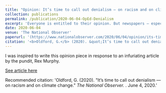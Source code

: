 ```yaml
---
title: "Opinion: It’s time to call out denialism — on racism and on climate change."
collection: publications
permalink: /publication/2020-06-04-OpEd-Denialism
excerpt: 'Everyone is entitled to their opinion. But newspapers — especially mass media outlets — must stick to facts and be held accountable when they do not.'
date: 2020-06-04
venue: 'The National Observer'
paperurl: '(https://www.nationalobserver.com/2020/06/04/opinion/its-time-call-out-denialism-racism-and-climate-change)'
citation: '<b>Oldford, G.</b> (2020). &quot;It’s time to call out denialism — on racism and on climate change.&quot; <i>The National Observer. </i> June 4, 2020.'
---
```

I was inspired to write this opinion piece in response to an infuriating article by the pundit, Rex Murphy. 

[See article here](https://www.nationalobserver.com/2020/06/04/opinion/its-time-call-out-denialism-racism-and-climate-change)

Recommended citation: 'Oldford, G. (2020). &quot;It’s time to call out denialism — on racism and on climate change.&quot; <i>The National Observer. </i>. June 4, 2020.'